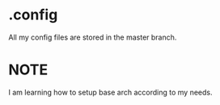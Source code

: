 # .config
All my config files are stored in the master branch.

# NOTE
I am learning how to setup base arch according to my needs.
